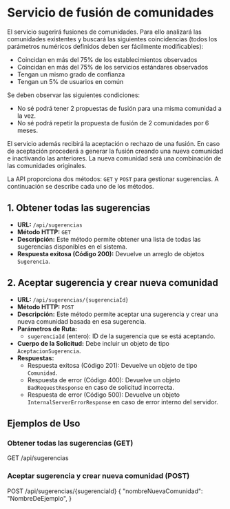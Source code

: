 # Servicio de fusión de comunidades

El servicio sugerirá fusiones de comunidades. Para ello analizará las comunidades existentes y
buscará las siguientes coincidencias (todos los parámetros numéricos definidos deben ser fácilmente
modificables):
* Coincidan en más del 75% de los establecimientos observados
* Coincidan en más del 75% de los servicios estándares observados
* Tengan un mismo grado de confianza
* Tengan un 5% de usuarios en común

Se deben observar las siguientes condiciones:
* No sé podrá tener 2 propuestas de fusión para una misma comunidad a la vez.
* No sé podrá repetir la propuesta de fusión de 2 comunidades por 6 meses.

El servicio además recibirá la aceptación o rechazo de una fusión. En caso de aceptación procederá a
generar la fusión creando una nueva comunidad e inactivando las anteriores. La nueva comunidad será
una combinación de las comunidades originales.

La API proporciona dos métodos: `GET` y `POST` para gestionar sugerencias. A continuación se describe cada uno de los métodos.

## 1. Obtener todas las sugerencias

- **URL:** `/api/sugerencias`
- **Método HTTP:** `GET`
- **Descripción:** Este método permite obtener una lista de todas las sugerencias disponibles en el sistema.
- **Respuesta exitosa (Código 200):** Devuelve un arreglo de objetos `Sugerencia`.
  
## 2. Aceptar sugerencia y crear nueva comunidad

- **URL:** `/api/sugerencias/{sugerenciaId}`
- **Método HTTP:** `POST`
- **Descripción:** Este método permite aceptar una sugerencia y crear una nueva comunidad basada en esa sugerencia.
- **Parámetros de Ruta:**
  - `sugerenciaId` (entero): ID de la sugerencia que se está aceptando.
- **Cuerpo de la Solicitud:** Debe incluir un objeto de tipo `AceptacionSugerencia`.
- **Respuestas:**
  - Respuesta exitosa (Código 201): Devuelve un objeto de tipo `Comunidad`.
  - Respuesta de error (Código 400): Devuelve un objeto `BadRequestResponse` en caso de solicitud incorrecta.
  - Respuesta de error (Código 500): Devuelve un objeto `InternalServerErrorResponse` en caso de error interno del servidor.

## Ejemplos de Uso

### Obtener todas las sugerencias (GET)

GET /api/sugerencias

### Aceptar sugerencia y crear nueva comunidad (POST)

POST /api/sugerencias/{sugerenciaId}
{
  "nombreNuevaComunidad": "NombreDeEjemplo",
}
